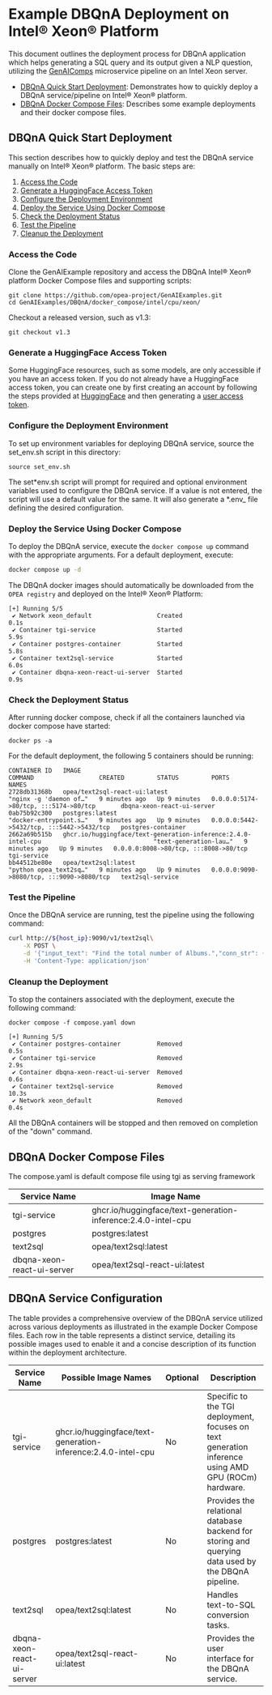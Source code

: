 # Example DBQnA Deployment on Intel® Xeon® Platform

This document outlines the deployment process for DBQnA application which helps generating a SQL query and its output given a NLP question, utilizing the [GenAIComps](https://github.com/opea-project/GenAIComps.git) microservice pipeline on an Intel Xeon server.

- [DBQnA Quick Start Deployment](#dbqna-quick-start-deployment): Demonstrates how to quickly deploy a DBQnA service/pipeline on Intel® Xeon® platform.
- [DBQnA Docker Compose Files](#dbqna-docker-compose-files): Describes some example deployments and their docker compose files.

## DBQnA Quick Start Deployment

This section describes how to quickly deploy and test the DBQnA service manually on Intel® Xeon® platform. The basic steps are:

1. [Access the Code](#access-the-code)
2. [Generate a HuggingFace Access Token](#generate-a-huggingface-access-token)
3. [Configure the Deployment Environment](#configure-the-deployment-environment)
4. [Deploy the Service Using Docker Compose](#deploy-the-service-using-docker-compose)
5. [Check the Deployment Status](#check-the-deployment-status)
6. [Test the Pipeline](#test-the-pipeline)
7. [Cleanup the Deployment](#cleanup-the-deployment)

### Access the Code

Clone the GenAIExample repository and access the DBQnA Intel® Xeon® platform Docker Compose files and supporting scripts:

```
git clone https://github.com/opea-project/GenAIExamples.git
cd GenAIExamples/DBQnA/docker_compose/intel/cpu/xeon/
```

Checkout a released version, such as v1.3:

```
git checkout v1.3
```

### Generate a HuggingFace Access Token

Some HuggingFace resources, such as some models, are only accessible if you have an access token. If you do not already have a HuggingFace access token, you can create one by first creating an account by following the steps provided at [HuggingFace](https://huggingface.co/) and then generating a [user access token](https://huggingface.co/docs/transformers.js/en/guides/private#step-1-generating-a-user-access-token).

### Configure the Deployment Environment

To set up environment variables for deploying DBQnA service, source the set_env.sh script in this directory:

```
source set_env.sh
```

The set*env.sh script will prompt for required and optional environment variables used to configure the DBQnA service. If a value is not entered, the script will use a default value for the same. It will also generate a *.env\_ file defining the desired configuration.

### Deploy the Service Using Docker Compose

To deploy the DBQnA service, execute the `docker compose up` command with the appropriate arguments. For a default deployment, execute:

```bash
docker compose up -d
```

The DBQnA docker images should automatically be downloaded from the `OPEA registry` and deployed on the Intel® Xeon® Platform:

```
[+] Running 5/5
 ✔ Network xeon_default                  Created                                                                            0.1s
 ✔ Container tgi-service                 Started                                                                            5.9s
 ✔ Container postgres-container          Started                                                                            5.8s
 ✔ Container text2sql-service            Started                                                                            6.0s
 ✔ Container dbqna-xeon-react-ui-server  Started                                                                            0.9s
```

### Check the Deployment Status

After running docker compose, check if all the containers launched via docker compose have started:

```
docker ps -a
```

For the default deployment, the following 5 containers should be running:

```
CONTAINER ID   IMAGE                                                                                       COMMAND                  CREATED         STATUS         PORTS                                       NAMES
2728db31368b   opea/text2sql-react-ui:latest                                                               "nginx -g 'daemon of…"   9 minutes ago   Up 9 minutes   0.0.0.0:5174->80/tcp, :::5174->80/tcp       dbqna-xeon-react-ui-server
0ab75b92c300   postgres:latest                                                                             "docker-entrypoint.s…"   9 minutes ago   Up 9 minutes   0.0.0.0:5442->5432/tcp, :::5442->5432/tcp   postgres-container
2662a69b515b   ghcr.io/huggingface/text-generation-inference:2.4.0-intel-cpu                               "text-generation-lau…"   9 minutes ago   Up 9 minutes   0.0.0.0:8008->80/tcp, :::8008->80/tcp       tgi-service
bb44512be80e   opea/text2sql:latest                                                                        "python opea_text2sq…"   9 minutes ago   Up 9 minutes   0.0.0.0:9090->8080/tcp, :::9090->8080/tcp   text2sql-service
```

### Test the Pipeline

Once the DBQnA service are running, test the pipeline using the following command:

```bash
curl http://${host_ip}:9090/v1/text2sql\
    -X POST \
    -d '{"input_text": "Find the total number of Albums.","conn_str": {"user": "'${POSTGRES_USER}'","password": "'${POSTGRES_PASSWORD}'","host": "'${host_ip}'", "port": "5442", "database": "'${POSTGRES_DB}'"}}' \
    -H 'Content-Type: application/json'
```

### Cleanup the Deployment

To stop the containers associated with the deployment, execute the following command:

```
docker compose -f compose.yaml down
```

```
[+] Running 5/5
 ✔ Container postgres-container          Removed                                                                 0.5s
 ✔ Container tgi-service                 Removed                                                                 2.9s
 ✔ Container dbqna-xeon-react-ui-server  Removed                                                                 0.6s
 ✔ Container text2sql-service            Removed                                                                10.3s
 ✔ Network xeon_default                  Removed                                                                 0.4s
```

All the DBQnA containers will be stopped and then removed on completion of the "down" command.

## DBQnA Docker Compose Files

The compose.yaml is default compose file using tgi as serving framework

| Service Name               | Image Name                                                    |
| -------------------------- | ------------------------------------------------------------- |
| tgi-service                | ghcr.io/huggingface/text-generation-inference:2.4.0-intel-cpu |
| postgres                   | postgres:latest                                               |
| text2sql                   | opea/text2sql:latest                                          |
| dbqna-xeon-react-ui-server | opea/text2sql-react-ui:latest                                 |

## DBQnA Service Configuration

The table provides a comprehensive overview of the DBQnA service utilized across various deployments as illustrated in the example Docker Compose files. Each row in the table represents a distinct service, detailing its possible images used to enable it and a concise description of its function within the deployment architecture.

| Service Name               | Possible Image Names                                          | Optional | Description                                                                                         |
| -------------------------- | ------------------------------------------------------------- | -------- | --------------------------------------------------------------------------------------------------- |
| tgi-service                | ghcr.io/huggingface/text-generation-inference:2.4.0-intel-cpu | No       | Specific to the TGI deployment, focuses on text generation inference using AMD GPU (ROCm) hardware. |
| postgres                   | postgres:latest                                               | No       | Provides the relational database backend for storing and querying data used by the DBQnA pipeline.  |
| text2sql                   | opea/text2sql:latest                                          | No       | Handles text-to-SQL conversion tasks.                                                               |
| dbqna-xeon-react-ui-server | opea/text2sql-react-ui:latest                                 | No       | Provides the user interface for the DBQnA service.                                                  |

